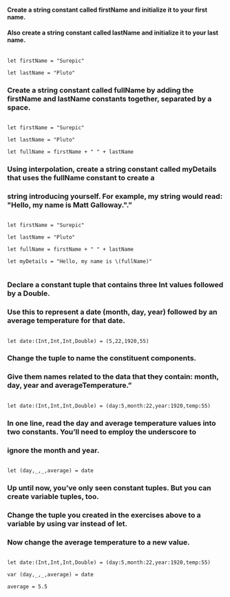 #### Create a string constant called firstName and initialize it to your first name.
#### Also create a string constant called lastName and initialize it to your last name.

```

let firstName = "Surepic"

let lastName = "Pluto"

```

### Create a string constant called fullName by adding the firstName and lastName constants together, separated by a space.

```

let firstName = "Surepic"

let lastName = "Pluto"

let fullName = firstName + " " + lastName

```

### Using interpolation, create a string constant called myDetails that uses the fullName constant to create a 
### string introducing yourself. For example, my string would read: "Hello, my name is Matt Galloway.".”

```

let firstName = "Surepic"

let lastName = "Pluto"

let fullName = firstName + " " + lastName

let myDetails = "Hello, my name is \(fullName)"


```

### Declare a constant tuple that contains three Int values followed by a Double. 
### Use this to represent a date (month, day, year) followed by an average temperature for that date.

```

let date:(Int,Int,Int,Double) = (5,22,1920,55)

```

### Change the tuple to name the constituent components. 
### Give them names related to the data that they contain: month, day, year and averageTemperature.”

```

let date:(Int,Int,Int,Double) = (day:5,month:22,year:1920,temp:55)

```

### In one line, read the day and average temperature values into two constants. You’ll need to employ the underscore to 
### ignore the month and year.

```

let (day,_,_,average) = date

```

### Up until now, you’ve only seen constant tuples. But you can create variable tuples, too. 
### Change the tuple you created in the exercises above to a variable by using var instead of let.
### Now change the average temperature to a new value.

```

let date:(Int,Int,Int,Double) = (day:5,month:22,year:1920,temp:55)

var (day,_,_,average) = date

average = 5.5

```

